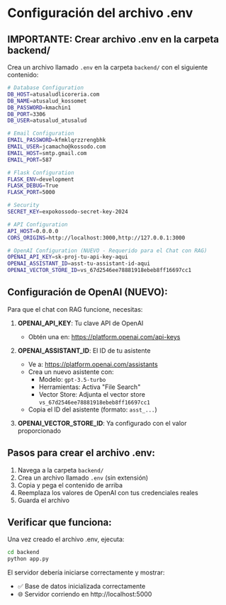 # Configuración del archivo .env

## **IMPORTANTE**: Crear archivo .env en la carpeta backend/

Crea un archivo llamado `.env` en la carpeta `backend/` con el siguiente contenido:

```bash
# Database Configuration
DB_HOST=atusaludlicoreria.com
DB_NAME=atusalud_kossomet
DB_PASSWORD=kmachin1
DB_PORT=3306
DB_USER=atusalud_atusalud

# Email Configuration
EMAIL_PASSWORD=kfmklqrzzrengbhk
EMAIL_USER=jcamacho@kossodo.com
EMAIL_HOST=smtp.gmail.com
EMAIL_PORT=587

# Flask Configuration
FLASK_ENV=development
FLASK_DEBUG=True
FLASK_PORT=5000

# Security
SECRET_KEY=expokossodo-secret-key-2024

# API Configuration
API_HOST=0.0.0.0
CORS_ORIGINS=http://localhost:3000,http://127.0.0.1:3000

# OpenAI Configuration (NUEVO - Requerido para el Chat con RAG)
OPENAI_API_KEY=sk-proj-tu-api-key-aqui
OPENAI_ASSISTANT_ID=asst-tu-assistant-id-aqui
OPENAI_VECTOR_STORE_ID=vs_67d2546ee78881918ebeb8ff16697cc1
```

## **Configuración de OpenAI (NUEVO):**

Para que el chat con RAG funcione, necesitas:

1. **OPENAI_API_KEY**: Tu clave API de OpenAI
   - Obtén una en: https://platform.openai.com/api-keys

2. **OPENAI_ASSISTANT_ID**: El ID de tu asistente
   - Ve a: https://platform.openai.com/assistants
   - Crea un nuevo asistente con:
     - Modelo: `gpt-3.5-turbo`
     - Herramientas: Activa "File Search"
     - Vector Store: Adjunta el vector store `vs_67d2546ee78881918ebeb8ff16697cc1`
   - Copia el ID del asistente (formato: `asst_...`)

3. **OPENAI_VECTOR_STORE_ID**: Ya configurado con el valor proporcionado

## **Pasos para crear el archivo .env:**

1. Navega a la carpeta `backend/`
2. Crea un archivo llamado `.env` (sin extensión)
3. Copia y pega el contenido de arriba
4. Reemplaza los valores de OpenAI con tus credenciales reales
5. Guarda el archivo

## **Verificar que funciona:**

Una vez creado el archivo .env, ejecuta:
```bash
cd backend
python app.py
```

El servidor debería iniciarse correctamente y mostrar:
- ✅ Base de datos inicializada correctamente
- 🌐 Servidor corriendo en http://localhost:5000 